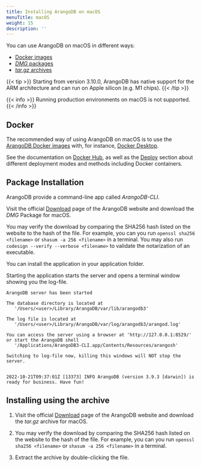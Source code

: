 ```yaml
---
title: Installing ArangoDB on macOS
menuTitle: macOS
weight: 15
description: ''
---
```

You can use ArangoDB on macOS in different ways:

- [Docker images](#docker)
- [_DMG_ packages](#package-installation)
- [_tar.gz_ archives](#installing-using-the-archive)

{{< tip >}}
Starting from version 3.10.0, ArangoDB has native support for the ARM
architecture and can run on Apple silicon (e.g. M1 chips).
{{< /tip >}}

{{< info >}}
Running production environments on macOS is not supported.
{{< /info >}}

## Docker

The recommended way of using ArangoDB on macOS is to use the
[ArangoDB Docker images](https://www.arangodb.com/download-major/docker/)
with, for instance, [Docker Desktop](https://www.docker.com/products/docker-desktop/).

See the documentation on [Docker Hub](https://hub.docker.com/_/arangodb),
as well as the [Deploy](../../deploy/_index.md) section about
different deployment modes and methods including Docker containers.

## Package Installation

ArangoDB provide a command-line app called *ArangoDB-CLI*.

Visit the official [Download](https://www.arangodb.com/download)
page of the ArangoDB website and download the *DMG* Package for macOS.

You may verify the download by comparing the SHA256 hash listed on the website
to the hash of the file. For example, you can you run `openssl sha256 <filename>`
or `shasum -a 256 <filename>` in a terminal. You may also run
`codesign --verify --verbose <filename>` to validate the notarization of an
executable.

You can install the application in your application folder.

Starting the application starts the server and opens a terminal window
showing you the log-file.

```
ArangoDB server has been started

The database directory is located at
   '/Users/<user>/Library/ArangoDB/var/lib/arangodb3'

The log file is located at
   '/Users/<user>/Library/ArangoDB/var/log/arangodb3/arangod.log'

You can access the server using a browser at 'http://127.0.0.1:8529/'
or start the ArangoDB shell
   '/Applications/ArangoDB3-CLI.app/Contents/Resources/arangosh'

Switching to log-file now, killing this windows will NOT stop the server.


2022-10-21T09:37:01Z [13373] INFO ArangoDB (version 3.9.3 [darwin]) is ready for business. Have fun!
```

## Installing using the archive

1. Visit the official [Download](https://www.arangodb.com/download)
   page of the ArangoDB website and download the _tar.gz_ archive for macOS.

2. You may verify the download by comparing the SHA256 hash listed on the website
   to the hash of the file. For example, you can you run `openssl sha256 <filename>`
   or `shasum -a 256 <filename>` in a terminal.

3. Extract the archive by double-clicking the file.
